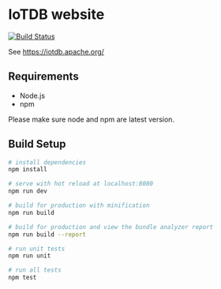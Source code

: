 # IoTDB website

[![Build Status](https://builds.apache.org/view/I/view/IoTDB/job/IoTDB%20Website/badge/icon)](https://builds.apache.org/view/I/view/IoTDB/job/IoTDB%20Website/)

See https://iotdb.apache.org/

## Requirements

* Node.js
* npm

Please make sure node and npm are latest version.

## Build Setup

``` bash
# install dependencies
npm install

# serve with hot reload at localhost:8080
npm run dev

# build for production with minification
npm run build

# build for production and view the bundle analyzer report
npm run build --report

# run unit tests
npm run unit

# run all tests
npm test
```

